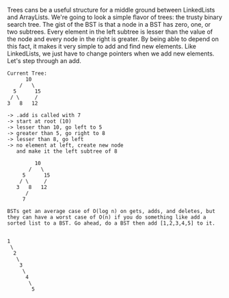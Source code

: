 Trees cans be a useful structure for a middle ground between LinkedLists and ArrayLists. We're going to look a simple flavor of trees: the trusty binary search tree. The gist of the BST is that a node in a BST has zero, one, or two subtrees. Every element in the left subtree is lesser than the value of the node and every node in the right is greater. By being able to depend on this fact, it makes it very simple to add and find new elements. Like LinkedLists, we just have to change pointers when we add new elements. Let's step through an add.

```
Current Tree:
      10
    /   \
  5      15
 / \     /
3   8   12

-> .add is called with 7
-> start at root (10)
-> lesser than 10, go left to 5
-> greater than 5, go right to 8
-> lesser than 8, go left
-> no element at left, create new node
   and make it the left subtree of 8

         10
       /   \
     5      15
    / \     /
   3   8   12
      /
     7
                    
BSTs get an average case of O(log n) on gets, adds, and deletes, but they can have a worst case of O(n) if you do something like add a sorted list to a BST. Go ahead, do a BST then add [1,2,3,4,5] to it.


1
 \
  2
   \
    3
     \
      4
       \
        5
  ```
  
